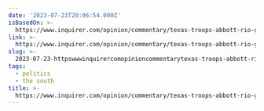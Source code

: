 ```yaml
---
date: '2023-07-23T20:06:54.000Z'
isBasedOn: >-
  https://www.inquirer.com/opinion/commentary/texas-troops-abbott-rio-grande-abuses-20230723.html
link: >-
  https://www.inquirer.com/opinion/commentary/texas-troops-abbott-rio-grande-abuses-20230723.html
slug: >-
  2023-07-23-httpswwwinquirercomopinioncommentarytexas-troops-abbott-rio-grande-abuses-20230723html
tags:
  - politics
  - the south
title: >-
  https://www.inquirer.com/opinion/commentary/texas-troops-abbott-rio-grande-abuses-20230723.html
---
```


